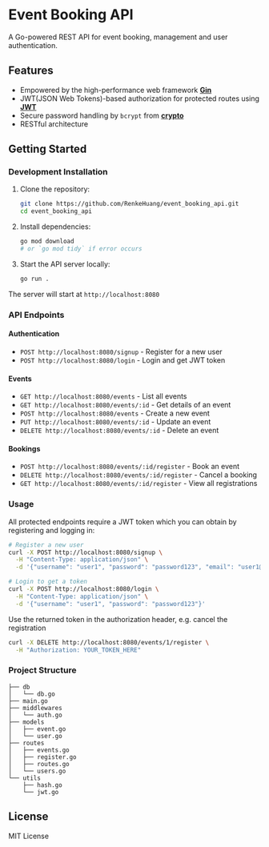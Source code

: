 # Event Booking API

A Go-powered REST API for event booking, management and user authentication.

## Features

- Empowered by the high-performance web framework **[Gin](https://github.com/gin-gonic/gin)**
- JWT(JSON Web Tokens)-based authorization for protected routes using **[JWT](https://github.com/golang-jwt/jwt)** 
- Secure password handling by `bcrypt` from **[crypto](https://golang.org/x/crypto)**
- RESTful architecture

## Getting Started

### Development Installation

1. Clone the repository:
   ```bash
   git clone https://github.com/RenkeHuang/event_booking_api.git
   cd event_booking_api
   ```

2. Install dependencies:
   ```bash
   go mod download
   # or `go mod tidy` if error occurs
   ```

3. Start the API server locally:
   ```bash
   go run .
   ```

The server will start at `http://localhost:8080`

### API Endpoints

#### Authentication
- `POST http://localhost:8080/signup` - Register for a new user
- `POST http://localhost:8080/login` - Login and get JWT token

#### Events
- `GET http://localhost:8080/events` - List all events
- `GET http://localhost:8080/events/:id` - Get details of an event
- `POST http://localhost:8080/events` - Create a new event
- `PUT http://localhost:8080/events/:id` - Update an event
- `DELETE http://localhost:8080/events/:id` - Delete an event

#### Bookings
- `POST http://localhost:8080/events/:id/register` - Book an event
- `DELETE http://localhost:8080/events/:id/register` - Cancel a booking
- `GET http://localhost:8080/events/:id/register` - View all registrations

### Usage

All protected endpoints require a JWT token which you can obtain by registering and logging in:

```bash
# Register a new user
curl -X POST http://localhost:8080/signup \
  -H "Content-Type: application/json" \
  -d '{"username": "user1", "password": "password123", "email": "user1@example.com"}'

# Login to get a token
curl -X POST http://localhost:8080/login \
  -H "Content-Type: application/json" \
  -d '{"username": "user1", "password": "password123"}'
```

Use the returned token in the authorization header, e.g. cancel the registration
```bash
curl -X DELETE http://localhost:8080/events/1/register \
  -H "Authorization: YOUR_TOKEN_HERE"
```
### Project Structure
```
├── db
│   └── db.go
├── main.go
├── middlewares
│   └── auth.go
├── models
│   ├── event.go
│   └── user.go
├── routes
│   ├── events.go
│   ├── register.go
│   ├── routes.go
│   └── users.go
└── utils
    ├── hash.go
    └── jwt.go
```

## License

MIT License
